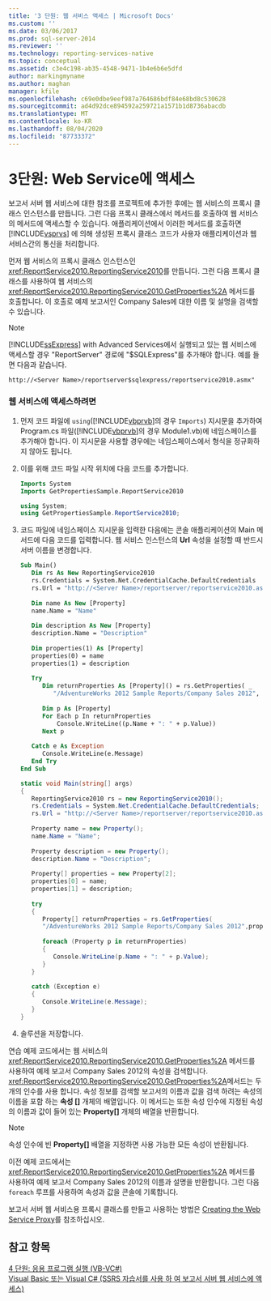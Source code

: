 ```yaml
---
title: '3 단원: 웹 서비스 액세스 | Microsoft Docs'
ms.custom: ''
ms.date: 03/06/2017
ms.prod: sql-server-2014
ms.reviewer: ''
ms.technology: reporting-services-native
ms.topic: conceptual
ms.assetid: c3e4c198-ab35-4548-9471-1b4e6b6e5dfd
author: markingmyname
ms.author: maghan
manager: kfile
ms.openlocfilehash: c69e0dbe9eef987a764686bdf84e68bd8c530628
ms.sourcegitcommit: ad4d92dce894592a259721a1571b1d8736abacdb
ms.translationtype: MT
ms.contentlocale: ko-KR
ms.lasthandoff: 08/04/2020
ms.locfileid: "87733372"
---
```

# <a name="lesson-3-accessing-the-web-service"></a>3단원: Web Service에 액세스
  보고서 서버 웹 서비스에 대한 참조를 프로젝트에 추가한 후에는 웹 서비스의 프록시 클래스 인스턴스를 만듭니다. 그런 다음 프록시 클래스에서 메서드를 호출하여 웹 서비스의 메서드에 액세스할 수 있습니다. 애플리케이션에서 이러한 메서드를 호출하면 [!INCLUDE[vsprvs](../includes/vsprvs-md.md)] 에 의해 생성된 프록시 클래스 코드가 사용자 애플리케이션과 웹 서비스간의 통신을 처리합니다.  
  
 먼저 웹 서비스의 프록시 클래스 인스턴스인 <xref:ReportService2010.ReportingService2010>를 만듭니다. 그런 다음 프록시 클래스를 사용하여 웹 서비스의 <xref:ReportService2010.ReportingService2010.GetProperties%2A> 메서드를 호출합니다. 이 호출로 예제 보고서인 Company Sales에 대한 이름 및 설명을 검색할 수 있습니다.  
  
> [!NOTE]  
>  [!INCLUDE[ssExpress](../includes/ssexpress-md.md)] with Advanced Services에서 실행되고 있는 웹 서비스에 액세스할 경우 "ReportServer" 경로에 "$SQLExpress"를 추가해야 합니다. 예를 들면 다음과 같습니다.  
>   
>  `http://<Server Name>/reportserver$sqlexpress/reportservice2010.asmx"`  
  
### <a name="to-access-the-web-service"></a>웹 서비스에 액세스하려면  
  
1.  먼저 코드 파일에 `using`([!INCLUDE[vbprvb](../includes/vbprvb-md.md)]의 경우 `Imports`) 지시문을 추가하여 Program.cs 파일([!INCLUDE[vbprvb](../includes/vbprvb-md.md)]의 경우 Module1.vb)에 네임스페이스를 추가해야 합니다. 이 지시문을 사용할 경우에는 네임스페이스에서 형식을 정규화하지 않아도 됩니다.  
  
2.  이를 위해 코드 파일 시작 위치에 다음 코드를 추가합니다.  
  
    ```vb  
    Imports System  
    Imports GetPropertiesSample.ReportService2010  
    ```  
  
    ```csharp  
    using System;  
    using GetPropertiesSample.ReportService2010;  
    ```  
  
3.  코드 파일에 네임스페이스 지시문을 입력한 다음에는 콘솔 애플리케이션의 Main 메서드에 다음 코드를 입력합니다. 웹 서비스 인스턴스의 **Url** 속성을 설정할 때 반드시 서버 이름을 변경합니다.  
  
    ```vb  
    Sub Main()  
       Dim rs As New ReportingService2010  
       rs.Credentials = System.Net.CredentialCache.DefaultCredentials  
       rs.Url = "http://<Server Name>/reportserver/reportservice2010.asmx"  
  
       Dim name As New [Property]  
       name.Name = "Name"  
  
       Dim description As New [Property]  
       description.Name = "Description"  
  
       Dim properties(1) As [Property]  
       properties(0) = name  
       properties(1) = description  
  
       Try  
          Dim returnProperties As [Property]() = rs.GetProperties( _  
             "/AdventureWorks 2012 Sample Reports/Company Sales 2012", properties)  
  
          Dim p As [Property]  
          For Each p In returnProperties  
              Console.WriteLine((p.Name + ": " + p.Value))  
          Next p  
  
       Catch e As Exception  
          Console.WriteLine(e.Message)  
       End Try  
    End Sub  
    ```  
  
    ```csharp  
    static void Main(string[] args)  
    {  
       ReportingService2010 rs = new ReportingService2010();  
       rs.Credentials = System.Net.CredentialCache.DefaultCredentials;  
       rs.Url = "http://<Server Name>/reportserver/reportservice2010.asmx";  
  
       Property name = new Property();  
       name.Name = "Name";  
  
       Property description = new Property();  
       description.Name = "Description";  
  
       Property[] properties = new Property[2];  
       properties[0] = name;  
       properties[1] = description;  
  
       try  
       {  
          Property[] returnProperties = rs.GetProperties(  
          "/AdventureWorks 2012 Sample Reports/Company Sales 2012",properties);  
  
          foreach (Property p in returnProperties)  
          {  
             Console.WriteLine(p.Name + ": " + p.Value);  
          }  
       }  
  
       catch (Exception e)  
       {  
          Console.WriteLine(e.Message);  
       }  
    }  
    ```  
  
4.  솔루션을 저장합니다.  
  
 연습 예제 코드에서는 웹 서비스의 <xref:ReportService2010.ReportingService2010.GetProperties%2A> 메서드를 사용하여 예제 보고서 Company Sales 2012의 속성을 검색합니다. <xref:ReportService2010.ReportingService2010.GetProperties%2A>메서드는 두 개의 인수를 사용 합니다. 속성 정보를 검색할 보고서의 이름과 값을 검색 하려는 속성의 이름을 포함 하는 **속성 []** 개체의 배열입니다. 이 메서드는 또한 속성 인수에 지정된 속성의 이름과 값이 들어 있는 **Property[]** 개체의 배열을 반환합니다.  
  
> [!NOTE]  
>  속성 인수에 빈 **Property[]** 배열을 지정하면 사용 가능한 모든 속성이 반환됩니다.  
  
 이전 예제 코드에서는 <xref:ReportService2010.ReportingService2010.GetProperties%2A> 메서드를 사용하여 예제 보고서 Company Sales 2012의 이름과 설명을 반환합니다. 그런 다음 `foreach` 루프를 사용하여 속성과 값을 콘솔에 기록합니다.  
  
 보고서 서버 웹 서비스용 프록시 클래스를 만들고 사용하는 방법은 [Creating the Web Service Proxy](../reporting-services/report-server-web-service/net-framework/creating-the-web-service-proxy.md)를 참조하십시오.  
  
## <a name="see-also"></a>참고 항목  
 [4 단원: 응용 프로그램 실행 &#40;VB-VC&#35;&#41;](../../2014/tutorials/lesson-4-running-the-application-vb-vcsharp.md)   
 [Visual Basic 또는 Visual C&#35; &#40;SSRS 자습서를 사용 하 여 보고서 서버 웹 서비스에 액세스&#41;](../../2014/tutorials/access-report-server-web-service-vb-vcsharp-ssrs-tutorial.md)  
  
  
